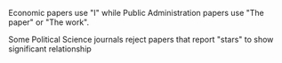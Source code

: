
Economic papers use "I" while Public Administration papers use "The paper" or "The work".


Some Political Science journals reject papers that report "stars" to show significant relationship  
